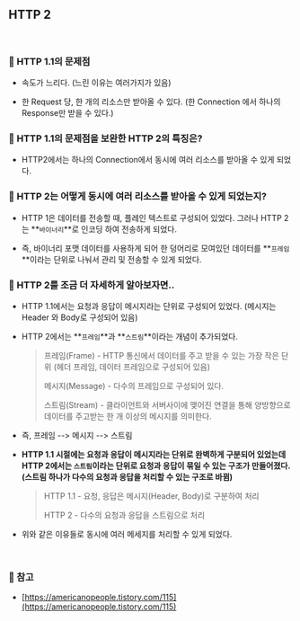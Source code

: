 ## HTTP 2

<br>

### :book: HTTP 1.1의 문제점

* 속도가 느리다. (느린 이유는 여러가지가 있음)

* 한 Request 당, 한 개의 리소스만 받아올 수 있다. (한 Connection 에서 하나의 Response만 받을 수 있다.)

### :book: HTTP 1.1의 문제점을 보완한 HTTP 2의 특징은?

* HTTP2에서는 하나의 Connection에서 동시에 여러 리소스를 받아올 수 있게 되었다.

### :book: HTTP 2는 어떻게 동시에 여러 리소스를 받아올 수 있게 되었는지?

* HTTP 1은 데이터를 전송할 때, 플레인 텍스트로 구성되어 있었다. 그러나 HTTP 2는 **`바이너리`**로 인코딩 하여 전송하게 되었다.

* 즉, 바이너리 포맷 데이터를 사용하게 되어 한 덩어리로 모여있던 데이터를 **`프레임`**이라는 단위로 나눠서 관리 및 전송할 수 있게 되었다.

### :book: HTTP 2를 조금 더 자세하게 알아보자면..

* HTTP 1.1에서는 요청과 응답이 메시지라는 단위로 구성되어 있었다. (메시지는 Header 와 Body로 구성되어 있음)

* HTTP 2에서는 **`프레임`**과 **`스트림`**이라는 개념이 추가되었다.

    > 프레임(Frame) - HTTP 통신에서 데이터를 주고 받을 수 있는 가장 작은 단위 (헤더 프레임, 데이터 프레임으로 구성되어 있음)
    >
    > 메시지(Message) - 다수의 프레임으로 구성되어 있다.
    >
    > 스트림(Stream) - 클라이언트와 서버사이에 맺어진 연결을 통해 양방향으로 데이터를 주고받는 한 개 이상의 메시지를 의미한다.

* 즉, 프레임 --> 메시지 --> 스트림

* **HTTP 1.1 시절에는 요청과 응답이 메시지라는 단위로 완벽하게 구분되어 있었는데 HTTP 2에서는 `스트림`이라는 단위로 요청과 응답이 묶일 수 있는 구조가 만들어졌다. (스트림 하나가 다수의 요청과 응답을 처리할 수 있는 구조로 바뀜)**

    > HTTP 1.1 - 요청, 응답은 메시지(Header, Body)로 구분하여 처리
    >
    > HTTP 2 - 다수의 요청과 응답을 스트림으로 처리

* 위와 같은 이유들로 동시에 여러 메세지를 처리할 수 있게 되었다.

<br>

### :bookmark: 참고

* [https://americanopeople.tistory.com/115](https://americanopeople.tistory.com/115)